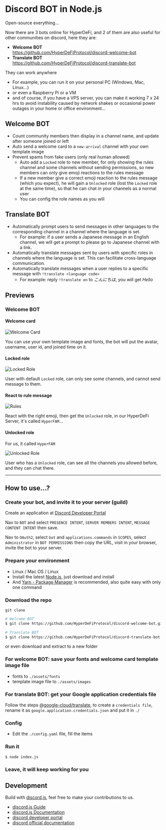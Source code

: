 # Discord BOT in Node.js

Open-source everything...

Now there are 3 bots online for HyperDeFi, and 2 of them are also useful for other communities on discord, here they
are:

- **Welcome BOT**  
  https://github.com/HyperDeFiProtocol/discord-welcome-bot
- **Translate BOT**  
  https://github.com/HyperDeFiProtocol/discord-translate-bot

They can work anywhere

- For example, you can run it on your personal PC (Windows, Mac, Linux...)
- or even a Raspberry Pi or a VM
- and of course, if you have a VPS server, you can make it working 7 x 24 hrs to avoid instability caused by network
  shakes or occasional power outages in your home or office environment...

## Welcome BOT

- Count community members then display in a channel name, and update after someone joined or left
- Auto send a welcome card to a `new-arrival` channel with your own template image
- Prevent spams from fake users (only real human allowed)
    - Auto add a `Locked` role to new member, for only showing the rules channel and some channels without sending
      permissions, so new members can only give emoji reactions to the rules message
    - If a new member give a correct emoji reaction to the rules message (which you expect), he will gain a `Unlocked`
      role (lost the `Locked` role at the same time), so that he can chat in your channels as a normal user
    - You can config the role names as you will

## Translate BOT

- Automatically prompt users to send messages in other languages to the corresponding channel in a channel where the
  language is set.
    - For example: if a user sends a Japanese message in an English channel, we will get a prompt to please go to
      Japanese channel with a link.
- Automatically translate messages sent by users with specific roles in channels where the language is set. This can
  facilitate cross-language communication.
- Automatically translate messages when a user replies to a specific message with `!translate <language code>`
    - For example: reply `!translate en` to *こんにちは*, you will get *Hello*

## Previews

### Welcome BOT


#### Welcome card

![Welcome Card](https://github.com/HyperDeFiProtocol/discord-bot/blob/main/docs/welcome-card.jpg?raw=true)

You can use your own template image and fonts, the bot will put the avatar, username, user id, and joined time on it.

#### Locked role

![Locked Role](https://github.com/HyperDeFiProtocol/discord-bot/blob/main/docs/locked.png?raw=true)

User with default `Locked` role, can only see some channels, and cannot send message to them.

#### React to rule message

![Rules](https://github.com/HyperDeFiProtocol/discord-bot/blob/main/docs/rules.png?raw=true)

React with the right emoji, then get the `Unlocked` role, in our HyperDeFi Server, it's called `HyperFAM`...

#### Unlocked role

For us, it called `HyperFAM`

![Unlocked Role](https://github.com/HyperDeFiProtocol/discord-bot/blob/main/docs/unlocked.png?raw=true)

User who has a `Unlocked` role, can see all the channels you allowed before, and they can chat there.

------

## How to use...?

### Create your bot, and invite it to your server (guild)

Create an application at [Discord Developer Portal](https://discord.com/developers/applications)

Nav to `BOT` and select `PRESENCE INTENT`, `SERVER MEMBERS INTENT`, `MESSAGE CONTENT INTENT` then save.

Nav to `OAuth2`, select `bot` and `applications.commands` in `SCOPES`, select `Administrator` in `BOT PERMISSIONS` then
copy the URL, visit in your browser, invite the bot to your server.


### Prepare your environment

- Linux / Mac OS / Linux
- Install the latest [Node.js](https://nodejs.org/en/), just download and install
- And [Yarn - Package Manager](https://yarnpkg.com/) is recommended, also quite easy with only one command


### Download the repo

`git clone`

```bash
# Welcome BOT
$ git clone https://github.com/HyperDeFiProtocol/discord-welcome-bot.git

# Translate BOT
$ git clone https://github.com/HyperDeFiProtocol/discord-translate-bot.git
```

or even download and extract to a new folder


### For welcome BOT: save your fonts and welcome card template image file

- fonts to `./assets/fonts`
- template image file to `./assets/images`

### For translate BOT: get your Google application credentials file

Follow the steps [@google-cloud/translate](https://github.com/googleapis/nodejs-translate#before-you-begin), to create
a `credentials file`, rename it as `google.application.credentials.json` and put it in `./`

### Config

- Edit the `./config.yaml` file, fill the items

### Run it

```bash
$ node index.js
```

### Leave, it will keep working for you


## Development

Build with [discord.js](https://discord.js.org/#/), feel free to make your contributions to us.

- [discord.js Guide](https://discordjs.guide/#before-you-begin)
- [discord.js Documentation](https://discord.js.org/#/docs/)
- [discord developer portal](https://discord.com/developers/applications)
- [discord official documentation](https://discord.com/developers/docs/intro)

